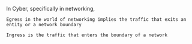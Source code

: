 In Cyber, specifically in networking,

`Egress in the world of networking implies the traffic that exits an entity or a network boundary`

`Ingress is the traffic that enters the boundary of a network`


